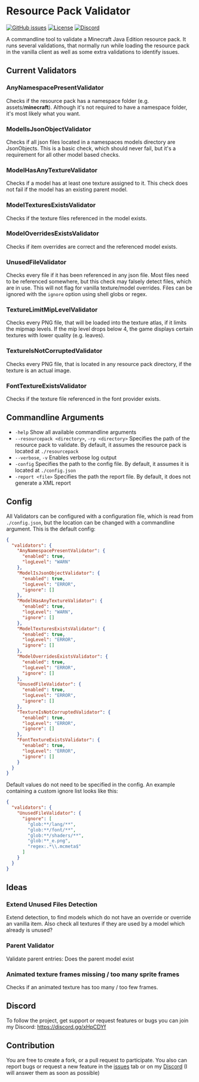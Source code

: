 # Resource Pack Validator
[![GitHub issues](https://img.shields.io/github/issues/MrKinau/ResourcePackValidator)](https://github.com/MrKinau/ResourcePackValidator/issues)
[![License](https://img.shields.io/github/license/MrKinau/ResourcePackValidator)](https://github.com/MrKinau/ResourcePackValidator/blob/master/LICENSE)
[![Discord](https://img.shields.io/discord/550764567282712583?logo=discord)](https://discord.gg/xHpCDYf)

A commandline tool to validate a Minecraft Java Edition resource pack. It runs several validations, that normally run while loading the resource pack in the vanilla client as well as some extra validations to identify issues.

## Current Validators
### AnyNamespacePresentValidator
Checks if the resource pack has a namespace folder (e.g. assets/**minecraft**). Although it's not required to have a namespace folder, it's most likely what you want.

### ModelIsJsonObjectValidator
Checks if all json files located in a namespaces models directory are JsonObjects. This is a basic check, which should never fail, but it's a requirement for all other model based checks.

### ModelHasAnyTextureValidator
Checks if a model has at least one texture assigned to it. This check does not fail if the model has an existing parent model.

### ModelTexturesExistsValidator
Checks if the texture files referenced in the model exists.

### ModelOverridesExistsValidator
Checks if item overrides are correct and the referenced model exists.

### UnusedFileValidator
Checks every file if it has been referenced in any json file. Most files need to be referenced somewhere, but this check may falsely detect files, which are in use. This will not flag for vanilla texture/model overrides. Files can be ignored with the `ignore` option using shell globs or regex.

### TextureLimitMipLevelValidator
Checks every PNG file, that will be loaded into the texture atlas, if it limits the mipmap levels. If the mip level drops below 4, the game displays certain textures with lower quality (e.g. leaves).

### TextureIsNotCorruptedValidator
Checks every PNG file, that is located in any resource pack directory, if the texture is an actual image.

### FontTextureExistsValidator
Checks if the texture file referenced in the font provider exists.


## Commandline Arguments
- `-help` Show all available commandline arguments
- `--resourcepack <directory>`, `-rp <directory>` Specifies the path of the resource pack to validate. By default, it assumes the resource pack is located at `./resourcepack`
- `--verbose`, `-v` Enables verbose log output
- `-config` Specifies the path to the config file. By default, it assumes it is located at `./config.json`
- `-report <file>` Specifies the path the report file. By default, it does not generate a XML report

## Config
All Validators can be configured with a configuration file, which is read from `./config.json`, but the location can be changed with a commandline argument.
This is the default config:
```json
{
  "validators": {
    "AnyNamespacePresentValidator": {
      "enabled": true,
      "logLevel": "WARN"
    },
    "ModelIsJsonObjectValidator": {
      "enabled": true,
      "logLevel": "ERROR",
      "ignore": []
    },
    "ModelHasAnyTextureValidator": {
      "enabled": true,
      "logLevel": "WARN",
      "ignore": []
    },
    "ModelTexturesExistsValidator": {
      "enabled": true,
      "logLevel": "ERROR",
      "ignore": []
    },
    "ModelOverridesExistsValidator": {
      "enabled": true,
      "logLevel": "ERROR",
      "ignore": []
    },
    "UnusedFileValidator": {
      "enabled": true,
      "logLevel": "ERROR",
      "ignore": []
    },
    "TextureIsNotCorruptedValidator": {
      "enabled": true,
      "logLevel": "ERROR",
      "ignore": []
    },
    "FontTextureExistsValidator": {
      "enabled": true,
      "logLevel": "ERROR",
      "ignore": []
    }
  }
}
```
Default values do not need to be specified in the config.
An example containing a custom ignore list looks like this:
```json
{
  "validators": {
    "UnusedFileValidator": {
      "ignore": [
        "glob:**/lang/**",
        "glob:**/font/**",
        "glob:**/shaders/**",
        "glob:**_e.png",
        "regex:.*\\.mcmeta$"
      ]
    }
  }
}
```

## Ideas
### Extend Unused Files Detection
Extend detection, to find models which do not have an override or override an vanilla item. 
Also check all textures if they are used by a model which already is unused?

### Parent Validator
Validate parent entries: Does the parent model exist

### Animated texture frames missing / too many sprite frames
Checks if an animated texture has too many / too few frames.

## Discord
To follow the project, get support or request features or bugs you can join my Discord: https://discord.gg/xHpCDYf

## Contribution
You are free to create a fork, or a pull request to participate. You also can report bugs or request a new feature in the [issues](https://github.com/MrKinau/FishingBot/issues) tab or on my [Discord](https://discord.gg/xHpCDYf) (I will answer them as soon as possible)